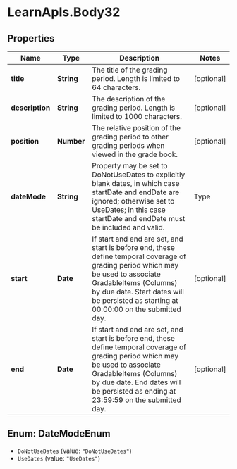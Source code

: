 # LearnApIs.Body32

## Properties
Name | Type | Description | Notes
------------ | ------------- | ------------- | -------------
**title** | **String** | The title of the grading period. Length is limited to 64 characters. | [optional] 
**description** | **String** | The description of the grading period. Length is limited to 1000 characters. | [optional] 
**position** | **Number** | The relative position of the grading period to other grading periods when viewed in the grade book. | [optional] 
**dateMode** | **String** | Property may be set to DoNotUseDates to explicitly blank dates,  in which case startDate and endDate are ignored; otherwise set to  UseDates; in this case startDate and endDate must be included and valid.   | Type      | Description  | --------- | --------- | | DoNotUseDates | Do not use dates | | UseDates | Use dates |  | [optional] 
**start** | **Date** | If start and end are set, and start is before end, these define temporal  coverage of grading period which may be used to associate GradableItems (Columns) by due date. Start dates will be persisted as starting at  00:00:00 on the submitted day. | [optional] 
**end** | **Date** | If start and end are set, and start is before end, these define temporal  coverage of grading period which may be used to associate GradableItems (Columns) by due date. End dates will be persisted as ending at  23:59:59 on the submitted day. | [optional] 

<a name="DateModeEnum"></a>
## Enum: DateModeEnum

* `DoNotUseDates` (value: `"DoNotUseDates"`)
* `UseDates` (value: `"UseDates"`)


